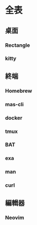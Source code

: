 # 全表

## 桌面

### Rectangle <Badge text="macOS" />

<Cover src="https://raw.githubusercontent.com/rxhanson/Rectangle/master/Rectangle/Assets.xcassets/AppIcon.appiconset/mac512pts2x.png" />

<!-- @include: ../desktop/rectangle/sheet.md -->

### kitty

<Cover src="https://raw.githubusercontent.com/kovidgoyal/kitty/master/logo/kitty.svg" />

<!-- @include: ../desktop/kitty/sheet.md -->

## 終端

### Homebrew <Badge text="macOS" />

<Cover src="https://raw.githubusercontent.com/Homebrew/brew.sh/master/assets/img/homebrew.svg" />

<!-- @include: ../terminal/homebrew/sheet.md -->

### mas-cli <Badge text="macOS" />

<Cover src="https://raw.githubusercontent.com/mas-cli/mas/main/mas-cli.png" />

<!-- @include: ../terminal/mas-cli/sheet.md -->

### docker

<Cover src="https://www.docker.com/wp-content/uploads/2022/03/horizontal-logo-monochromatic-white.png" />

<!-- @include: ../terminal/docker/sheet.md -->

### tmux

<Cover src="https://raw.githubusercontent.com/tmux/tmux/master/logo/tmux-logo.svg" />

<!-- @include: ../terminal/tmux/sheet.md -->

### BAT

<Cover src="https://raw.githubusercontent.com/sharkdp/bat/master/doc/logo-header.svg" />

<!-- @include: ../terminal/bat/sheet.md -->

### exa

<!-- @include: ../terminal/exa/sheet.md -->

### man

<!-- @include: ../terminal/man/sheet.md -->

### curl

<!-- @include: ../terminal/curl/sheet.md -->

## 編輯器

### Neovim

<Cover src="https://raw.githubusercontent.com/neovim/neovim/master/cmake.packaging/neovim.svg" />

<!-- @include: ../editor/nvim/sheet.md -->
